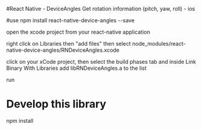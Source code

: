 #React Native - DeviceAngles
Get rotation information (pitch, yaw, roll) - ios

#use
npm install react-native-device-angles --save

open the xcode project from your react-native application

right click on Libraries then "add files" then select node_modules/react-native-device-angles/RNDeviceAngles.xcode

click on your xCode project, then select the build phases tab and inside Link Binary With Libraries add libRNDeviceAngles.a to the list

run

# Develop this library
npm install
